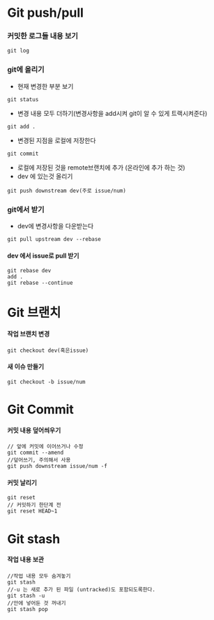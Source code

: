 
# Git push/pull

### 커밋한 로그들 내용 보기

~~~
git log
~~~

### git에 올리기


- 현재 변경한 부분 보기
~~~
git status
~~~
- 변경 내용 모두 더하기(변경사항을 add시켜 git이 알 수 있게 트랙시켜준다)
~~~
git add .
~~~
- 변경된 지점을 로컬에 저장한다
~~~
git commit
~~~

- 로컬에 저장된 것을 remote브랜치에 추가 (온라인에 추가 하는 것)
- dev 에 있는것 올리기
~~~
git push downstream dev(주로 issue/num)
~~~

### git에서 받기
- dev에 변경사항을 다운받는다
~~~
git pull upstream dev --rebase
~~~
#### dev 에서 issue로 pull 받기

~~~
git rebase dev
add .
git rebase --continue
~~~  
  
    
    
# Git 브랜치

#### 작업 브랜치 변경

~~~
git checkout dev(혹은issue)
~~~

#### 새 이슈 만들기

~~~
git checkout -b issue/num
~~~  
    
      
# Git Commit 

#### 커밋 내용 덮어씌우기

~~~
// 앞에 커밋에 이어쓰거나 수정
git commit --amend
//덮어쓰기, 주의해서 사용
git push downstream issue/num -f
~~~

#### 커밋 날리기

~~~~
git reset
// 커밋하기 한단계 전
git reset HEAD~1
~~~~  
  
    
# Git stash

#### 작업 내용 보관

~~~
//작업 내용 모두 숨겨놓기
git stash
//-u 는 새로 추가 된 파일 (untracked)도 포함되도록한다.
git stash -u
//안에 넣어둔 것 꺼내기
git stash pop
~~~
